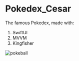 # Pokedex_Cesar

The famous Pokedex, made with:
1. SwiftUI
2. MVVM
3. Kingfisher

![pokeball](https://user-images.githubusercontent.com/99852813/221437341-b2ae346c-0982-4277-93e4-7c694c1a156b.jpg)
